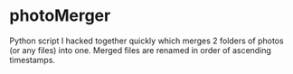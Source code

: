 # photoMerger
Python script I hacked together quickly which merges 2 folders of photos (or any files) into one. Merged files are renamed in order of ascending timestamps.
